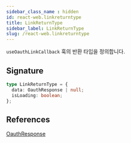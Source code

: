 ```yaml
---
sidebar_class_name : hidden
id: react-web.linkreturntype
title: LinkReturnType
sidebar_label: LinkReturnType
slug: /react-web.linkreturntype
---
```






`useOauthLinkCallback` 훅의 반환 타입을 정의합니다.

## Signature

```typescript
type LinkReturnType = {
  data: OauthResponse | null;
  isLoading: boolean;
};
```
## References
 [OauthResponse](./react-web.oauthresponse)

